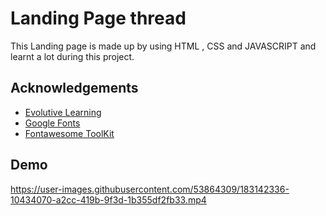 # Landing Page thread

This Landing page is made up by using HTML , CSS and JAVASCRIPT and learnt a lot during 
this project.


## Acknowledgements

 - [Evolutive Learning](https://www.youtube.com/watch?v=8GsE4pMfARM&list=PLngoRLGHq3kD4VVw4TT_6QGDl0eLlb9GY&index=89)
 - [Google Fonts](https://fonts.google.com/)
 - [Fontawesome ToolKit](https://fontawesome.com/)


## Demo

https://user-images.githubusercontent.com/53864309/183142336-10434070-a2cc-419b-9f3d-1b355df2fb33.mp4

